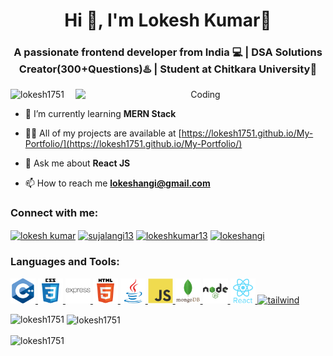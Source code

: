 <h1 align="center">Hi 👋, I'm Lokesh Kumar🚀</h1>
<h3 align="center">A passionate frontend developer from India 💻 | DSA Solutions Creator(300+Questions)♨️ | Student at Chitkara University📒</h3>
<div align="center">
  <img align="right" alt="Coding" width="400" src="https://cdn.dribbble.com/users/1162077/screenshots/3848914/programmer.gif">
</div>


<p align="left"> <img src="https://komarev.com/ghpvc/?username=lokesh1751&label=Profile%20views&color=0e75b6&style=flat" alt="lokesh1751" /> </p>

- 🌱 I’m currently learning **MERN Stack**

- 👨‍💻 All of my projects are available at [https://lokesh1751.github.io/My-Portfolio/](https://lokesh1751.github.io/My-Portfolio/)

- 💬 Ask me about **React JS**

- 📫 How to reach me **lokeshangi@gmail.com**

<h3 align="left">Connect with me:</h3>
<p align="left">
<a href="https://linkedin.com/in/lokesh kumar" target="blank"><img align="center" src="https://raw.githubusercontent.com/rahuldkjain/github-profile-readme-generator/master/src/images/icons/Social/linked-in-alt.svg" alt="lokesh kumar" height="30" width="40" /></a>
<a href="https://instagram.com/sujalangi13" target="blank"><img align="center" src="https://raw.githubusercontent.com/rahuldkjain/github-profile-readme-generator/master/src/images/icons/Social/instagram.svg" alt="sujalangi13" height="30" width="40" /></a>
<a href="https://www.leetcode.com/lokeshkumar13" target="blank"><img align="center" src="https://raw.githubusercontent.com/rahuldkjain/github-profile-readme-generator/master/src/images/icons/Social/leet-code.svg" alt="lokeshkumar13" height="30" width="40" /></a>
<a href="https://auth.geeksforgeeks.org/user/lokeshangi" target="blank"><img align="center" src="https://raw.githubusercontent.com/rahuldkjain/github-profile-readme-generator/master/src/images/icons/Social/geeks-for-geeks.svg" alt="lokeshangi" height="30" width="40" /></a>
</p>

<h3 align="left">Languages and Tools:</h3>
<p align="left"> <a href="https://www.w3schools.com/cpp/" target="_blank" rel="noreferrer"> <img src="https://raw.githubusercontent.com/devicons/devicon/master/icons/cplusplus/cplusplus-original.svg" alt="cplusplus" width="40" height="40"/> </a> <a href="https://www.w3schools.com/css/" target="_blank" rel="noreferrer"> <img src="https://raw.githubusercontent.com/devicons/devicon/master/icons/css3/css3-original-wordmark.svg" alt="css3" width="40" height="40"/> </a> <a href="https://expressjs.com" target="_blank" rel="noreferrer"> <img src="https://raw.githubusercontent.com/devicons/devicon/master/icons/express/express-original-wordmark.svg" alt="express" width="40" height="40"/> </a> <a href="https://www.w3.org/html/" target="_blank" rel="noreferrer"> <img src="https://raw.githubusercontent.com/devicons/devicon/master/icons/html5/html5-original-wordmark.svg" alt="html5" width="40" height="40"/> </a> <a href="https://www.java.com" target="_blank" rel="noreferrer"> <img src="https://raw.githubusercontent.com/devicons/devicon/master/icons/java/java-original.svg" alt="java" width="40" height="40"/> </a> <a href="https://developer.mozilla.org/en-US/docs/Web/JavaScript" target="_blank" rel="noreferrer"> <img src="https://raw.githubusercontent.com/devicons/devicon/master/icons/javascript/javascript-original.svg" alt="javascript" width="40" height="40"/> </a> <a href="https://www.mongodb.com/" target="_blank" rel="noreferrer"> <img src="https://raw.githubusercontent.com/devicons/devicon/master/icons/mongodb/mongodb-original-wordmark.svg" alt="mongodb" width="40" height="40"/> </a> <a href="https://nodejs.org" target="_blank" rel="noreferrer"> <img src="https://raw.githubusercontent.com/devicons/devicon/master/icons/nodejs/nodejs-original-wordmark.svg" alt="nodejs" width="40" height="40"/> </a> <a href="https://reactjs.org/" target="_blank" rel="noreferrer"> <img src="https://raw.githubusercontent.com/devicons/devicon/master/icons/react/react-original-wordmark.svg" alt="react" width="40" height="40"/> </a> <a href="https://tailwindcss.com/" target="_blank" rel="noreferrer"> <img src="https://www.vectorlogo.zone/logos/tailwindcss/tailwindcss-icon.svg" alt="tailwind" width="40" height="40"/> </a> </p>

<p><img align="left" src="https://github-readme-stats.vercel.app/api/top-langs?username=lokesh1751&show_icons=true&locale=en&layout=compact" alt="lokesh1751" /></p>

<p>&nbsp;<img align="center" src="https://github-readme-stats.vercel.app/api?username=lokesh1751&show_icons=true&locale=en" alt="lokesh1751" /></p>

<p><img align="center" src="https://github-readme-streak-stats.herokuapp.com/?user=lokesh1751&" alt="lokesh1751" /></p>
